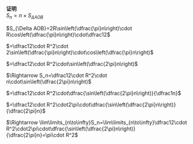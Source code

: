 **证明**  
$S_n=n\times S_{\Delta AOB}$  
  
$S_{\Delta AOB}=2R\sin\left(\dfrac{\pi}n\right)\cdot R\cos\left(\dfrac{\pi}n\right)\cdot\dfrac12$  
  
$=\dfrac12\cdot R^2\cdot 2\sin\left(\dfrac{\pi}n\right)\cdot\cos\left(\dfrac{\pi}n\right)$  
  
$=\dfrac12\cdot R^2\cdot\sin\left(\dfrac{2\pi}n\right)$  
  
$\Rightarrow S_n=\dfrac12\cdot R^2\cdot n\cdot\sin\left(\dfrac{2\pi}n\right)$  
  
$=\dfrac12\cdot R^2\cdot\dfrac{\sin\left(\dfrac{2\pi}n\right)}{\dfrac1n}$  
  
$=\dfrac12\cdot R^2\cdot2\pi\cdot\dfrac{\sin\left(\dfrac{2\pi}n\right)}{\dfrac{2\pi}n}$  
  
$\Rightarrow \lim\limits_{n\to\infty}S_n=\lim\limits_{n\to\infty}\dfrac12\cdot R^2\cdot2\pi\cdot\dfrac{\sin\left(\dfrac{2\pi}n\right)}{\dfrac{2\pi}n}=\pi\cdot R^2$  
  
